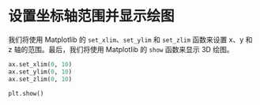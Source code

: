 # 设置坐标轴范围并显示绘图

我们将使用 Matplotlib 的 `set_xlim`、`set_ylim` 和 `set_zlim` 函数来设置 x、y 和 z 轴的范围。最后，我们将使用 Matplotlib 的 `show` 函数来显示 3D 绘图。

```python
ax.set_xlim(0, 10)
ax.set_ylim(0, 10)
ax.set_zlim(0, 10)

plt.show()
```
